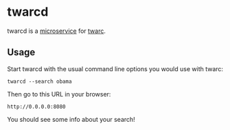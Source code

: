 # twarcd

twarcd is a [microservice] for [twarc].

## Usage

Start twarcd with the usual command line options you would use with twarc:

    twarcd --search obama 

Then go to this URL in your browser:

    http://0.0.0.0:8080 

You should see some info about your search!

[twarc]: https://github.com/DocNow/twarc
[microservice]: https://en.wikipedia.org/wiki/Microservices
